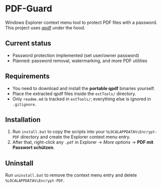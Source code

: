 # PDF-Guard

Windows Explorer context menu tool to protect PDF files with a password.  
This project uses [qpdf](https://qpdf.sourceforge.io/) under the hood.

## Current status

- Password protection implemented (set user/owner password)  
- Planned: password removal, watermarking, and more PDF utilities  

## Requirements

- You need to download and install the **portable qpdf** binaries yourself.  
- Place the extracted qpdf files inside the `extTools/` directory.  
- Only `readme.md` is tracked in `extTools/`; everything else is ignored in `.gitignore`.

## Installation

1. Run `install.bat` to copy the scripts into your `%LOCALAPPDATA%\Encrypt-PDF` directory and create the Explorer context menu entry.  
2. After that, right-click any `.pdf` in Explorer → *More options* → **PDF mit Passwort schützen**.  

## Uninstall

Run `uninstall.bat` to remove the context menu entry and delete `%LOCALAPPDATA%\Encrypt-PDF`.
